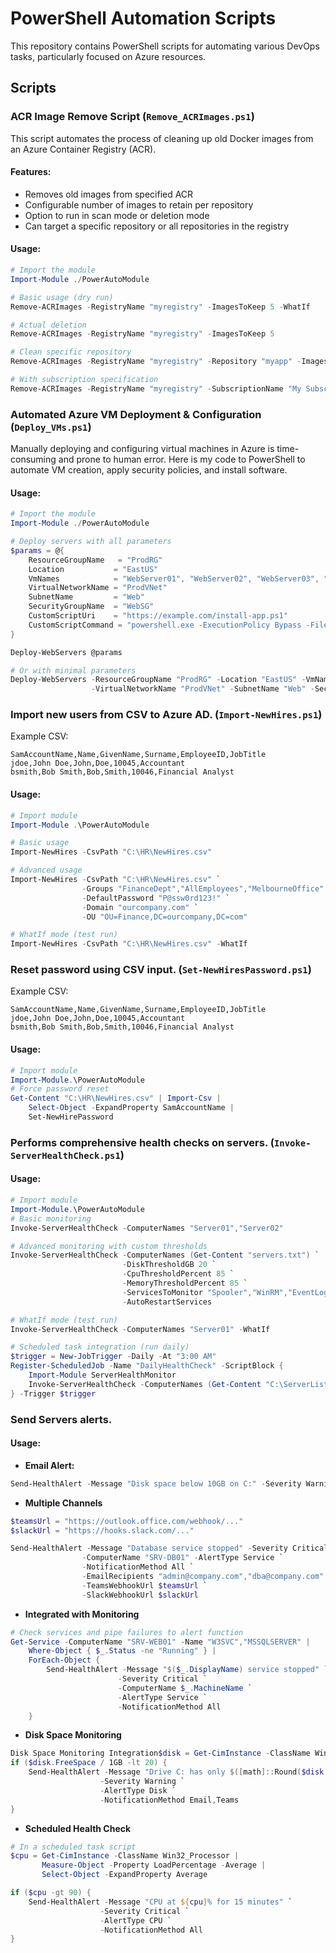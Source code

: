 
# PowerShell Automation Scripts

This repository contains PowerShell scripts for automating various DevOps tasks, particularly focused on Azure resources.

## Scripts

### ACR Image Remove Script (`Remove_ACRImages.ps1`)

This script automates the process of cleaning up old Docker images from an Azure Container Registry (ACR).

#### Features:
- Removes old images from specified ACR
- Configurable number of images to retain per repository
- Option to run in scan mode or deletion mode
- Can target a specific repository or all repositories in the registry

#### Usage:
```powershell
# Import the module
Import-Module ./PowerAutoModule

# Basic usage (dry run)
Remove-ACRImages -RegistryName "myregistry" -ImagesToKeep 5 -WhatIf

# Actual deletion
Remove-ACRImages -RegistryName "myregistry" -ImagesToKeep 5

# Clean specific repository
Remove-ACRImages -RegistryName "myregistry" -Repository "myapp" -ImagesToKeep 3

# With subscription specification
Remove-ACRImages -RegistryName "myregistry" -SubscriptionName "My Subscription" -ImagesToKeep 10

```

### Automated Azure VM Deployment & Configuration (`Deploy_VMs.ps1`)
Manually deploying and configuring virtual machines in Azure is time-consuming and prone to human error. Here is my code to PowerShell to automate VM creation, apply security policies, and install software.
#### Usage:
```powershell
# Import the module
Import-Module ./PowerAutoModule

# Deploy servers with all parameters
$params = @{
    ResourceGroupName   = "ProdRG"
    Location           = "EastUS"
    VmNames            = "WebServer01", "WebServer02", "WebServer03", "WebServer04", "WebServer05"
    VirtualNetworkName = "ProdVNet"
    SubnetName         = "Web"
    SecurityGroupName  = "WebSG"
    CustomScriptUri    = "https://example.com/install-app.ps1"
    CustomScriptCommand = "powershell.exe -ExecutionPolicy Bypass -File install-app.ps1"
}

Deploy-WebServers @params

# Or with minimal parameters
Deploy-WebServers -ResourceGroupName "ProdRG" -Location "EastUS" -VmNames @("WebServer01","WebServer02") `
                  -VirtualNetworkName "ProdVNet" -SubnetName "Web" -SecurityGroupName "WebSG"
```

### Import new users from CSV to Azure AD. (`Import-NewHires.ps1`)

Example CSV:
```csv
SamAccountName,Name,GivenName,Surname,EmployeeID,JobTitle
jdoe,John Doe,John,Doe,10045,Accountant
bsmith,Bob Smith,Bob,Smith,10046,Financial Analyst
```
#### Usage:
```powershell
# Import module
Import-Module .\PowerAutoModule

# Basic usage
Import-NewHires -CsvPath "C:\HR\NewHires.csv"

# Advanced usage
Import-NewHires -CsvPath "C:\HR\NewHires.csv" `
                -Groups "FinanceDept","AllEmployees","MelbourneOffice" `
                -DefaultPassword "P@ssw0rd123!" `
                -Domain "ourcompany.com" `
                -OU "OU=Finance,DC=ourcompany,DC=com"

# WhatIf mode (test run)
Import-NewHires -CsvPath "C:\HR\NewHires.csv" -WhatIf
```

### Reset password using CSV input. (`Set-NewHiresPassword.ps1`)
Example CSV:
```csv
SamAccountName,Name,GivenName,Surname,EmployeeID,JobTitle
jdoe,John Doe,John,Doe,10045,Accountant
bsmith,Bob Smith,Bob,Smith,10046,Financial Analyst
```
#### Usage:
```powershell
# Import module
Import-Module.\PowerAutoModule
# Force password reset
Get-Content "C:\HR\NewHires.csv" | Import-Csv | 
    Select-Object -ExpandProperty SamAccountName |
    Set-NewHirePassword
```

### Performs comprehensive health checks on servers. (`Invoke-ServerHealthCheck.ps1`)
#### Usage:
```powershell
# Import module
Import-Module.\PowerAutoModule
# Basic monitoring
Invoke-ServerHealthCheck -ComputerNames "Server01","Server02"

# Advanced monitoring with custom thresholds
Invoke-ServerHealthCheck -ComputerNames (Get-Content "servers.txt") `
                         -DiskThresholdGB 20 `
                         -CpuThresholdPercent 85 `
                         -MemoryThresholdPercent 85 `
                         -ServicesToMonitor "Spooler","WinRM","EventLog","MSSQLSERVER" `
                         -AutoRestartServices

# WhatIf mode (test run)
Invoke-ServerHealthCheck -ComputerNames "Server01" -WhatIf

# Scheduled task integration (run daily)
$trigger = New-JobTrigger -Daily -At "3:00 AM"
Register-ScheduledJob -Name "DailyHealthCheck" -ScriptBlock {
    Import-Module ServerHealthMonitor
    Invoke-ServerHealthCheck -ComputerNames (Get-Content "C:\ServerList.txt")
} -Trigger $trigger
```

### Send Servers alerts.  
#### Usage:

- **Email Alert:** 
```powershell
Send-HealthAlert -Message "Disk space below 10GB on C:" -Severity Warning -ComputerName "SRV-WEB01" -AlertType Disk
```
- **Multiple Channels**
```powershell
$teamsUrl = "https://outlook.office.com/webhook/..."
$slackUrl = "https://hooks.slack.com/..."

Send-HealthAlert -Message "Database service stopped" -Severity Critical `
                -ComputerName "SRV-DB01" -AlertType Service `
                -NotificationMethod All `
                -EmailRecipients "admin@company.com","dba@company.com" `
                -TeamsWebhookUrl $teamsUrl `
                -SlackWebhookUrl $slackUrl
```
- **Integrated with Monitoring**
```powershell
# Check services and pipe failures to alert function
Get-Service -ComputerName "SRV-WEB01" -Name "W3SVC","MSSQLSERVER" | 
    Where-Object { $_.Status -ne "Running" } | 
    ForEach-Object {
        Send-HealthAlert -Message "$($_.DisplayName) service stopped" `
                        -Severity Critical `
                        -ComputerName $_.MachineName `
                        -AlertType Service `
                        -NotificationMethod All
    }
```
- **Disk Space Monitoring**
```powershell
Disk Space Monitoring Integration$disk = Get-CimInstance -ClassName Win32_LogicalDisk -Filter "DriveType=3 AND DeviceID='C:'"
if ($disk.FreeSpace / 1GB -lt 20) {
    Send-HealthAlert -Message "Drive C: has only $([math]::Round($disk.FreeSpace/1GB,2))GB free" `
                    -Severity Warning `
                    -AlertType Disk `
                    -NotificationMethod Email,Teams
}
```
- **Scheduled Health Check**
```powershell
# In a scheduled task script
$cpu = Get-CimInstance -ClassName Win32_Processor | 
       Measure-Object -Property LoadPercentage -Average | 
       Select-Object -ExpandProperty Average

if ($cpu -gt 90) {
    Send-HealthAlert -Message "CPU at ${cpu}% for 15 minutes" `
                    -Severity Critical `
                    -AlertType CPU `
                    -NotificationMethod All
}
